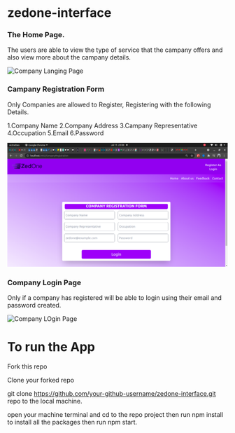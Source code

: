 # zedone-interface
### The Home Page.
 The users are able to view the type of  service that the campany offers and also view more about the campany details.

![Company Langing Page](https://github.com/Deewiliams/zedone-interface-final/blob/main/user-login/src/images/Landing%20page.png?raw=true)

### Campany Registration Form
  Only Companies are allowed to Register, Registering with the following Details.
  
  1.Company Name
  2.Company Address
  3.Campany Representative
  4.Occupation
  5.Email
  6.Password

![Company Registration Form](./user-login/src/images/Company_Registration_page.png)
 
 ### Company Login Page
Only if a company has registered will be able to login using their email and password created.



![Company LOgin Page](https://github.com/Deewiliams/zedone-interface-final/blob/main/user-login/src/images/company_login_page.png)


# To run the App

Fork this repo

Clone your forked repo

git clone https://github.com/your-github-username/zedone-interface.git repo to the local machine.

open your machine terminal and cd to the repo project then run npm install to install all the packages then run npm start.



